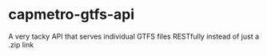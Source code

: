 # capmetro-gtfs-api
A very tacky API that serves individual GTFS files RESTfully instead of just a .zip link
